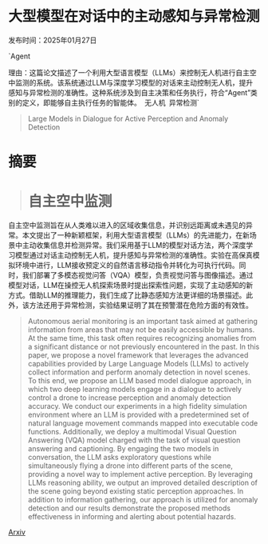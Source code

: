 # 大型模型在对话中的主动感知与异常检测

发布时间：2025年01月27日

`Agent

理由：这篇论文描述了一个利用大型语言模型（LLMs）来控制无人机进行自主空中监测的系统。该系统通过LLM与深度学习模型的对话来主动控制无人机，提升感知与异常检测的准确性。这种系统涉及到自主决策和任务执行，符合“Agent”类别的定义，即能够自主执行任务的智能体。` `无人机` `异常检测`

> Large Models in Dialogue for Active Perception and Anomaly Detection

# 摘要

> # 自主空中监测
自主空中监测旨在从人类难以进入的区域收集信息，并识别远距离或未遇见的异常。本文提出了一种新颖框架，利用大型语言模型（LLMs）的先进能力，在新场景中主动收集信息并检测异常。我们采用基于LLM的模型对话方法，两个深度学习模型通过对话主动控制无人机，提升感知与异常检测的准确性。实验在高保真模拟环境中进行，LLM接收预定义的自然语言移动指令并转化为可执行代码。同时，我们部署了多模态视觉问答（VQA）模型，负责视觉问答与图像描述。通过模型对话，LLM在操控无人机探索场景时提出探索性问题，实现了主动感知的新方式。借助LLM的推理能力，我们生成了比静态感知方法更详细的场景描述。此外，该方法还用于异常检测，实验结果证明了其在预警潜在危险方面的有效性。

> Autonomous aerial monitoring is an important task aimed at gathering information from areas that may not be easily accessible by humans. At the same time, this task often requires recognizing anomalies from a significant distance or not previously encountered in the past. In this paper, we propose a novel framework that leverages the advanced capabilities provided by Large Language Models (LLMs) to actively collect information and perform anomaly detection in novel scenes. To this end, we propose an LLM based model dialogue approach, in which two deep learning models engage in a dialogue to actively control a drone to increase perception and anomaly detection accuracy. We conduct our experiments in a high fidelity simulation environment where an LLM is provided with a predetermined set of natural language movement commands mapped into executable code functions. Additionally, we deploy a multimodal Visual Question Answering (VQA) model charged with the task of visual question answering and captioning. By engaging the two models in conversation, the LLM asks exploratory questions while simultaneously flying a drone into different parts of the scene, providing a novel way to implement active perception. By leveraging LLMs reasoning ability, we output an improved detailed description of the scene going beyond existing static perception approaches. In addition to information gathering, our approach is utilized for anomaly detection and our results demonstrate the proposed methods effectiveness in informing and alerting about potential hazards.

[Arxiv](https://arxiv.org/abs/2501.16300)